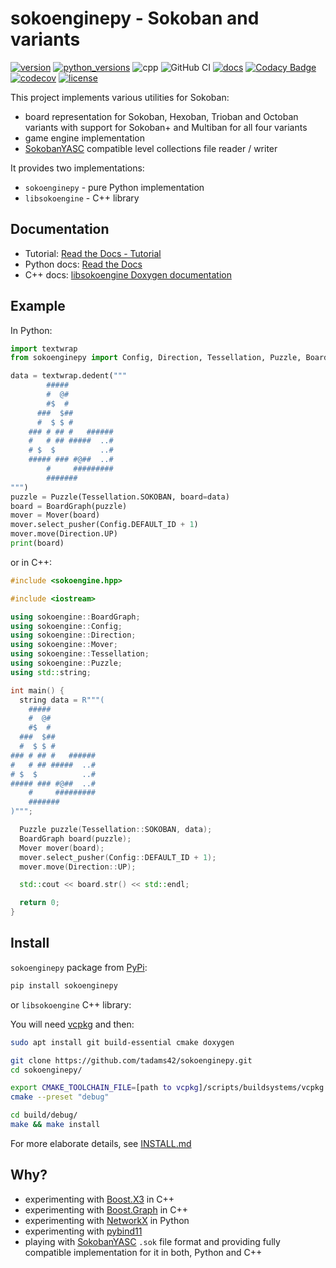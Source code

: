 # sokoenginepy - Sokoban and variants

[![version](https://img.shields.io/pypi/v/sokoenginepy.svg)](https://pypi.org/project/sokoenginepy/)
[![python_versions](https://img.shields.io/pypi/pyversions/sokoenginepy.svg)](https://pypi.org/project/sokoenginepy/)
![cpp](https://img.shields.io/badge/C%2B%2B-17-blue)
![GitHub CI](https://github.com/tadams42/sokoenginepy/actions/workflows/tests.yaml/badge.svg?branch=development)
[![docs](https://readthedocs.org/projects/sokoenginepy/badge/?style=flat)](http://sokoenginepy.readthedocs.io/en/latest/)
[![Codacy Badge](https://app.codacy.com/project/badge/Grade/3dd265ede6bd4c38a2cd1250738a1bfa)](https://app.codacy.com/gh/tadams42/sokoenginepy/dashboard)
[![codecov](https://codecov.io/gh/tadams42/sokoenginepy/branch/development/graph/badge.svg?token=nnJAZHQyz9)](https://codecov.io/gh/tadams42/sokoenginepy)
[![license](https://img.shields.io/github/license/tadams42/sokoenginepy)](https://opensource.org/licenses/GPL-3.0)

This project implements various utilities for Sokoban:

- board representation for Sokoban, Hexoban, Trioban and Octoban variants with support
  for Sokoban+ and Multiban for all four variants
- game engine implementation
- [SokobanYASC] compatible level collections file reader / writer

It provides two implementations:

- `sokoenginepy` - pure Python implementation
- `libsokoengine` - C++ library

## Documentation

- Tutorial: [Read the Docs - Tutorial](https://sokoenginepy.readthedocs.io/en/latest/tutorial.html)
- Python docs: [Read the Docs](https://sokoenginepy.readthedocs.io/en/latest/)
- C++ docs: [libsokoengine Doxygen documentation](http://tadams42.github.io/sokoenginepy/)

## Example

In Python:

```python
import textwrap
from sokoenginepy import Config, Direction, Tessellation, Puzzle, BoardGraph, Mover

data = textwrap.dedent("""
        #####
        #  @#
        #$  #
      ###  $##
      #  $ $ #
    ### # ## #   ######
    #   # ## #####  ..#
    # $  $          ..#
    ##### ### #@##  ..#
        #     #########
        #######
""")
puzzle = Puzzle(Tessellation.SOKOBAN, board=data)
board = BoardGraph(puzzle)
mover = Mover(board)
mover.select_pusher(Config.DEFAULT_ID + 1)
mover.move(Direction.UP)
print(board)
```

or in C++:

```cpp
#include <sokoengine.hpp>

#include <iostream>

using sokoengine::BoardGraph;
using sokoengine::Config;
using sokoengine::Direction;
using sokoengine::Mover;
using sokoengine::Tessellation;
using sokoengine::Puzzle;
using std::string;

int main() {
  string data = R"""(
    #####
    #  @#
    #$  #
  ###  $##
  #  $ $ #
### # ## #   ######
#   # ## #####  ..#
# $  $          ..#
##### ### #@##  ..#
    #     #########
    #######
)""";

  Puzzle puzzle(Tessellation::SOKOBAN, data);
  BoardGraph board(puzzle);
  Mover mover(board);
  mover.select_pusher(Config::DEFAULT_ID + 1);
  mover.move(Direction::UP);

  std::cout << board.str() << std::endl;

  return 0;
}
```

## Install

`sokoenginepy` package from [PyPi]:

```sh
pip install sokoenginepy
```

or `libsokoengine` C++ library:

You will need [vcpkg](https://vcpkg.io/) and then:

```sh
sudo apt install git build-essential cmake doxygen

git clone https://github.com/tadams42/sokoenginepy.git
cd sokoenginepy/

export CMAKE_TOOLCHAIN_FILE=[path to vcpkg]/scripts/buildsystems/vcpkg.cmake
cmake --preset "debug"

cd build/debug/
make && make install
```

For more elaborate details, see [INSTALL.md](./INSTALL.md)

## Why?

- experimenting with [Boost.X3] in C++
- experimenting with [Boost.Graph] in C++
- experimenting with [NetworkX] in Python
- experimenting with [pybind11]
- playing with [SokobanYASC] `.sok` file format and providing fully compatible
  implementation for it in both, Python and C++

[Boost.Graph]: https://www.boost.org/doc/libs/1_78_0/libs/graph/doc/index.html
[Boost.X3]: https://www.boost.org/doc/libs/1_79_0/libs/spirit/doc/x3/html/spirit_x3/preface.html
[NetworkX]: https://networkx.org/
[pybind11]: http://pybind11.readthedocs.io/en/stable/index.html
[PyPi]: https://pypi.org/
[cmake]: https://cmake.org/
[SokobanYASC]: https://sourceforge.net/projects/sokobanyasc/
